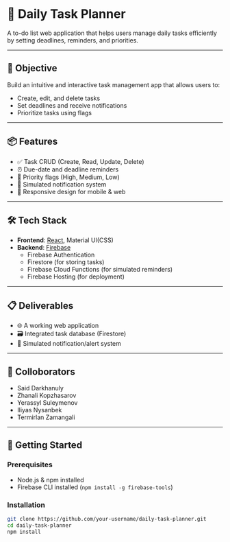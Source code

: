 # 📝 Daily Task Planner

A to-do list web application that helps users manage daily tasks efficiently by setting deadlines, reminders, and priorities.

---

## 🎯 Objective

Build an intuitive and interactive task management app that allows users to:

- Create, edit, and delete tasks
- Set deadlines and receive notifications
- Prioritize tasks using flags

---

## 📦 Features

- ✅ Task CRUD (Create, Read, Update, Delete)
- ⏰ Due-date and deadline reminders
- 🔺 Priority flags (High, Medium, Low)
- 🔔 Simulated notification system
- 📱 Responsive design for mobile & web

---

## 🛠️ Tech Stack

- **Frontend**: [React](https://reactjs.org/), Material UI(CSS)
- **Backend**: [Firebase](https://firebase.google.com/)
  - Firebase Authentication
  - Firestore (for storing tasks)
  - Firebase Cloud Functions (for simulated reminders)
  - Firebase Hosting (for deployment)

---

## 📋 Deliverables

- 🌐 A working web application
- 🗃️ Integrated task database (Firestore)
- 🔔 Simulated notification/alert system

---

## 📐 Colloborators
- Said Darkhanuly 
- Zhanali Kopzhasarov 
- Yerassyl Suleymenov
- Iliyas Nysanbek
- Termirlan Zamangali

---

## 🚀 Getting Started

### Prerequisites

- Node.js & npm installed
- Firebase CLI installed (`npm install -g firebase-tools`)

### Installation

```bash
git clone https://github.com/your-username/daily-task-planner.git
cd daily-task-planner
npm install



